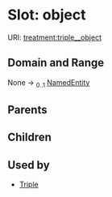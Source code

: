 
# Slot: object




URI: [treatment:triple__object](http://w3id.org/ontogpt/treatments/triple__object)


## Domain and Range

None &#8594;  <sub>0..1</sub> [NamedEntity](NamedEntity.md)

## Parents


## Children


## Used by

 * [Triple](Triple.md)
